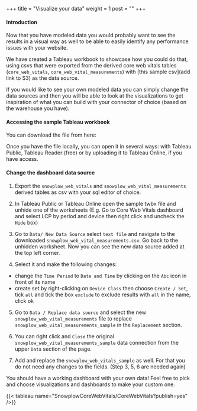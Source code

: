 +++
title = "Visualize your data"
weight = 1
post = ""
+++

#### Introduction

Now that you have modeled data you would probably want to see the results in a visual way as well to be able to easily identify any performance issues with your website.

We have created a Tableau workbook to showcase how you could do that, using csvs that were exported from the derived core web vitals tables (`core_web_vitals`, `core_web_vital_measurements`) with [this sample csv](add link to S3) as the data source.

If you would like to see your own modeled data you can simply change the data sources and then you will be able to look at the visualizations to get inspiration of what you can build with your connector of choice (based on the warehouse you have).

#### Accessing the sample Tableau workbook

You can download the file from here:

Once you have the file locally, you can open it in several ways: with Tableau Public, Tableau Reader (free) or by uploading it to Tableau Online, if you have access.

#### Change the dashboard data source

1. Export the `snowplow_web_vitals` and `snowplow_web_vital_measurements` derived tables as csv with your sql editor of choice.

2. In Tableau Public or Tableau Online open the sample twbx file and unhide one of the worksheets (E.g. Go to Core Web Vitals dashboard and select LCP by period and device then right click and uncheck the `Hide` box)

3. Go to `Data/ New Data Source` select `text file` and navigate to the downloaded `snowplow_web_vital_measurements.csv`. Go back to the unhidden worksheet. Now you can see the new data source added at the top left corner.

4. Select it and make the following changes:

 - change the `Time Period` to `Date and Time` by clicking on the `Abc` icon in front of its name
 - create set by right-clicking on `Device Class` then choose `Create / Set`, tick `all` and tick the box `exclude` to exclude results with `all` in the name, click ok

5. Go to `Data / Replace data source` and select the new `snowplow_web_vital_measurements` file to replace `snowplow_web_vital_measurements_sample` in the `Replacement` section.

6. You can right click and `Close` the original `snowplow_web_vital_measurements_sample` data connection from the upper `Data` section of the page.

7. Add and replace the `snowplow_web_vitals_sample` as well. For that you do not need any changes to the fields. (Step 3, 5, 6 are needed again)

You should have a working dashboard with your own data! Feel free to pick and choose visualizations and dashboards to make your custom one.

{{< tableau name="SnowplowCoreWebVitals/CoreWebVitals?publish=yes" />}}
